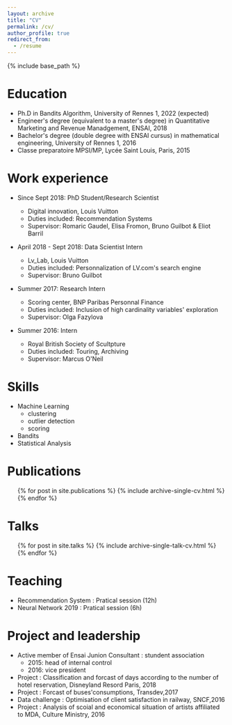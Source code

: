 ```yaml
---
layout: archive
title: "CV"
permalink: /cv/
author_profile: true
redirect_from:
  - /resume
---
```


{% include base_path %}

Education
======
* Ph.D in Bandits Algorithm, University of Rennes 1, 2022 (expected)
* Engineer's degree (equivalent to a master's degree) in Quantitative Marketing and Revenue Manadgement, ENSAI, 2018
* Bachelor's degree (double degree with ENSAI cursus) in mathematical engineering, University of Rennes 1, 2016
* Classe preparatoire MPSI/MP, Lycée Saint Louis, Paris, 2015

Work experience
======
* Since Sept 2018: PhD Student/Research Scientist  
  * Digital innovation, Louis Vuitton
  * Duties included: Recommendation Systems
  * Supervisor: Romaric Gaudel, Elisa Fromon, Bruno Guilbot & Eliot Barril
 
* April 2018 - Sept 2018: Data Scientist Intern
  * Lv_Lab, Louis Vuitton 
  * Duties included: Personnalization of LV.com's search engine 
  * Supervisor: Bruno Guilbot

* Summer 2017: Research Intern
  * Scoring center, BNP Paribas Personnal Finance
  * Duties included: Inclusion of high cardinality variables' exploration
  * Supervisor: Olga Fazylova

* Summer 2016: Intern
  * Royal British Society of Scultpture
  * Duties included: Touring, Archiving
  * Supervisor: Marcus O'Neil


Skills
======
* Machine Learning
  * clustering
  * outlier detection
  * scoring
* Bandits 
* Statistical Analysis

Publications
======
  <ul>{% for post in site.publications %}
    {% include archive-single-cv.html %}
  {% endfor %}</ul>
  
Talks
======
  <ul>{% for post in site.talks %}
    {% include archive-single-talk-cv.html %}
  {% endfor %}</ul>
  
Teaching
======
 * Recommendation System  : Pratical session (12h)
 * Neural Network 2019 : Pratical session  (6h) 
  
Project and leadership
======
* Active member of Ensai Junion Consultant : stundent association
  * 2015: head of internal control
  * 2016: vice president
* Project : Classification and forcast of days according to the number of hotel reservation, Disneyland Resord Paris, 2018
* Project : Forcast of buses'consumptions, Transdev,2017
* Data challenge : Optimisation of client satisfaction in railway, SNCF,2016
* Project : Analysis of scoial and economical situation of artists affiliated to MDA, Culture Ministry, 2016
